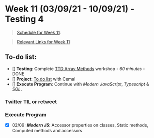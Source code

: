 # Week 11 (03/09/21 - 10/09/21) - Testing 4

> [Schedule for Week 11](https://learn.foundersandcoders.com/course/syllabus/pre-app-12/schedule/).

> [Relevant Links for Week 11](https://mjow1999.github.io/FAC-Links/)

## To-do list:

- [] **Testing**: Complete [TTD Array Methods](https://learn.foundersandcoders.com/workshops/tdd-array-methods/) workshop - _60 minutes_ - DONE
- [] **Project**: [To do list](https://learn.foundersandcoders.com/course/syllabus/pre-app-11/project/) with Cemal
- [] **Execute Program**: Continue with _Modern JavaScript_, _Typescript_ & _SQL_.

### Twitter TIL or retweet

### Execute Program

- [x] 02/09: **_Modern JS_**: Accessor properties on classes, Static methods, Computed methods and accessors
